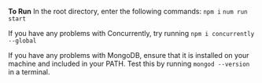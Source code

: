**To Run**
In the root directory, enter the following commands:
`npm i`
`num run start`

If you have any problems with Concurrently, try running `npm i concurrently --global`

If you have any problems with MongoDB, ensure that it is installed on your machine and included in your PATH. Test this by running `mongod --version` in a terminal.